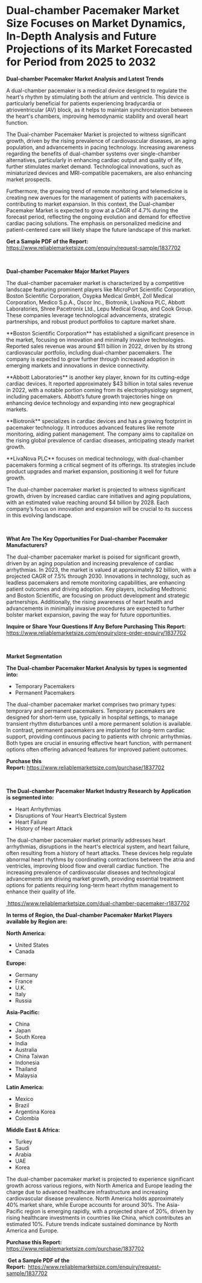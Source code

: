<p><h1>Dual-chamber Pacemaker Market Size Focuses on Market Dynamics, In-Depth Analysis and Future Projections of its Market Forecasted for Period from 2025 to 2032</h1></p><p><strong>Dual-chamber Pacemaker Market Analysis and Latest Trends</strong></p>
<p><p>A dual-chamber pacemaker is a medical device designed to regulate the heart's rhythm by stimulating both the atrium and ventricle. This device is particularly beneficial for patients experiencing bradycardia or atrioventricular (AV) block, as it helps to maintain synchronization between the heart's chambers, improving hemodynamic stability and overall heart function.</p><p>The Dual-chamber Pacemaker Market is projected to witness significant growth, driven by the rising prevalence of cardiovascular diseases, an aging population, and advancements in pacing technology. Increasing awareness regarding the benefits of dual-chamber systems over single-chamber alternatives, particularly in enhancing cardiac output and quality of life, further stimulates market demand. Technological innovations, such as miniaturized devices and MRI-compatible pacemakers, are also enhancing market prospects.</p><p>Furthermore, the growing trend of remote monitoring and telemedicine is creating new avenues for the management of patients with pacemakers, contributing to market expansion. In this context, the Dual-chamber Pacemaker Market is expected to grow at a CAGR of 4.7% during the forecast period, reflecting the ongoing evolution and demand for effective cardiac pacing solutions. The emphasis on personalized medicine and patient-centered care will likely shape the future landscape of this market.</p></p>
<p><strong>Get a Sample PDF of the Report:&nbsp;</strong> <a href="https://www.reliablemarketsize.com/enquiry/request-sample/1837702?utm_campaign=1131&utm_medium=2&utm_source=Github&utm_content=ia&utm_term=14042025&utm_id=dual-chamber-pacemaker">https://www.reliablemarketsize.com/enquiry/request-sample/1837702</a></p>
<p>&nbsp;</p>
<p><strong>Dual-chamber Pacemaker Major Market Players</strong></p>
<p><p>The dual-chamber pacemaker market is characterized by a competitive landscape featuring prominent players like MicroPort Scientific Corporation, Boston Scientific Corporation, Osypka Medical GmbH, Zoll Medical Corporation, Medico S.p.A., Oscor Inc., Biotronik, LivaNova PLC, Abbott Laboratories, Shree Pacetronix Ltd., Lepu Medical Group, and Cook Group. These companies leverage technological advancements, strategic partnerships, and robust product portfolios to capture market share.</p><p>**Boston Scientific Corporation** has established a significant presence in the market, focusing on innovation and minimally invasive technologies. Reported sales revenue was around $11 billion in 2022, driven by its strong cardiovascular portfolio, including dual-chamber pacemakers. The company is expected to grow further through increased adoption in emerging markets and innovations in device connectivity.</p><p>**Abbott Laboratories** is another key player, known for its cutting-edge cardiac devices. It reported approximately $43 billion in total sales revenue in 2022, with a notable portion coming from its electrophysiology segment, including pacemakers. Abbott’s future growth trajectories hinge on enhancing device technology and expanding into new geographical markets.</p><p>**Biotronik** specializes in cardiac devices and has a growing footprint in pacemaker technology. It introduces advanced features like remote monitoring, aiding patient management. The company aims to capitalize on the rising global prevalence of cardiac diseases, anticipating steady market growth.</p><p>**LivaNova PLC** focuses on medical technology, with dual-chamber pacemakers forming a critical segment of its offerings. Its strategies include product upgrades and market expansion, positioning it well for future growth.</p><p>The dual-chamber pacemaker market is projected to witness significant growth, driven by increased cardiac care initiatives and aging populations, with an estimated value reaching around $4 billion by 2028. Each company’s focus on innovation and expansion will be crucial to its success in this evolving landscape.</p></p>
<p>&nbsp;</p>
<p><strong>What Are The Key Opportunities For Dual-chamber Pacemaker Manufacturers?</strong></p>
<p><p>The dual-chamber pacemaker market is poised for significant growth, driven by an aging population and increasing prevalence of cardiac arrhythmias. In 2023, the market is valued at approximately $2 billion, with a projected CAGR of 7.5% through 2030. Innovations in technology, such as leadless pacemakers and remote monitoring capabilities, are enhancing patient outcomes and driving adoption. Key players, including Medtronic and Boston Scientific, are focusing on product development and strategic partnerships. Additionally, the rising awareness of heart health and advancements in minimally invasive procedures are expected to further bolster market expansion, paving the way for future opportunities.</p></p>
<p><strong>Inquire or Share Your Questions If Any Before Purchasing This Report:</strong> <a href="https://www.reliablemarketsize.com/enquiry/pre-order-enquiry/1837702?utm_campaign=1131&utm_medium=2&utm_source=Github&utm_content=ia&utm_term=14042025&utm_id=dual-chamber-pacemaker">https://www.reliablemarketsize.com/enquiry/pre-order-enquiry/1837702</a></p>
<p>&nbsp;</p>
<p><strong>Market Segmentation</strong></p>
<p><strong>The Dual-chamber Pacemaker Market Analysis by types is segmented into:</strong></p>
<p><ul><li>Temporary Pacemakers</li><li>Permanent Pacemakers</li></ul></p>
<p><p>The dual-chamber pacemaker market comprises two primary types: temporary and permanent pacemakers. Temporary pacemakers are designed for short-term use, typically in hospital settings, to manage transient rhythm disturbances until a more permanent solution is available. In contrast, permanent pacemakers are implanted for long-term cardiac support, providing continuous pacing to patients with chronic arrhythmias. Both types are crucial in ensuring effective heart function, with permanent options often offering advanced features for improved patient outcomes.</p></p>
<p><strong>Purchase this Report:&nbsp;</strong><a href="https://www.reliablemarketsize.com/purchase/1837702?utm_campaign=1131&utm_medium=2&utm_source=Github&utm_content=ia&utm_term=14042025&utm_id=dual-chamber-pacemaker">https://www.reliablemarketsize.com/purchase/1837702</a></p>
<p>&nbsp;</p>
<p><strong>The Dual-chamber Pacemaker Market Industry Research by Application is segmented into:</strong></p>
<p><ul><li>Heart Arrhythmias</li><li>Disruptions of Your Heart’s Electrical System</li><li>Heart Failure</li><li>History of Heart Attack</li></ul></p>
<p><p>The dual-chamber pacemaker market primarily addresses heart arrhythmias, disruptions in the heart's electrical system, and heart failure, often resulting from a history of heart attacks. These devices help regulate abnormal heart rhythms by coordinating contractions between the atria and ventricles, improving blood flow and overall cardiac function. The increasing prevalence of cardiovascular diseases and technological advancements are driving market growth, providing essential treatment options for patients requiring long-term heart rhythm management to enhance their quality of life.</p></p>
<p><a href="https://www.reliablemarketsize.com/dual-chamber-pacemaker-r1837702?utm_campaign=1131&utm_medium=2&utm_source=Github&utm_content=ia&utm_term=14042025&utm_id=dual-chamber-pacemaker">&nbsp;https://www.reliablemarketsize.com/dual-chamber-pacemaker-r1837702</a></p>
<p><strong>In terms of Region, the Dual-chamber Pacemaker Market Players available by Region are:</strong></p>
<p>
    <p> <strong> North America: </strong>
        <ul>
            <li>United States</li>
            <li>Canada</li>
        </ul>
        </p> 
    <p> <strong> Europe: </strong>
        <ul>
            <li>Germany</li>
            <li>France</li>
            <li>U.K.</li>
            <li>Italy</li>
            <li>Russia</li>
        </ul>
        </p> 
    <p> <strong> Asia-Pacific: </strong>
        <ul>
            <li>China</li>
            <li>Japan</li>
            <li>South Korea</li>
            <li>India</li>
            <li>Australia</li>
            <li>China Taiwan</li>
            <li>Indonesia</li>
            <li>Thailand</li>
            <li>Malaysia</li>
        </ul>
        </p> 
    <p> <strong> Latin America: </strong>
        <ul>
            <li>Mexico</li>
            <li>Brazil</li>
            <li>Argentina Korea</li>
            <li>Colombia</li>
        </ul>
        </p> 
    <p> <strong> Middle East & Africa: </strong>
        <ul>
            <li>Turkey</li>
            <li>Saudi</li>
            <li>Arabia</li>
            <li>UAE</li>
            <li>Korea</li>
        </ul>
    </p>
    </p>
<p><p>The dual-chamber pacemaker market is projected to experience significant growth across various regions, with North America and Europe leading the charge due to advanced healthcare infrastructure and increasing cardiovascular disease prevalence. North America holds approximately 40% market share, while Europe accounts for around 30%. The Asia-Pacific region is emerging rapidly, with a projected share of 20%, driven by rising healthcare investments in countries like China, which contributes an estimated 10%. Future trends indicate sustained dominance by North America and Europe.</p></p>
<p><strong>Purchase this Report: </strong><a href="https://www.reliablemarketsize.com/purchase/1837702?utm_campaign=1131&utm_medium=2&utm_source=Github&utm_content=ia&utm_term=14042025&utm_id=dual-chamber-pacemaker">https://www.reliablemarketsize.com/purchase/1837702</a></p>
<p>&nbsp;<strong>Get a Sample PDF of the Report:&nbsp;&nbsp;</strong><a href="https://www.reliablemarketsize.com/enquiry/request-sample/1837702?utm_campaign=1131&utm_medium=2&utm_source=Github&utm_content=ia&utm_term=14042025&utm_id=dual-chamber-pacemaker">https://www.reliablemarketsize.com/enquiry/request-sample/1837702</a></p>
<p><strong></strong></p>
<p><p></p><p></p><p></p></p>